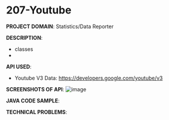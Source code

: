 # 207-Youtube


**PROJECT DOMAIN**: Statistics/Data Reporter

**DESCRIPTION**:
- classes
- 

**API USED**:
- Youtube V3 Data: https://developers.google.com/youtube/v3

**SCREENSHOTS OF API**:
![image](https://github.com/caratooo/207-Youtube/assets/107289876/da0e34c7-2f15-4e7e-a945-0180750a32a7)


**JAVA CODE SAMPLE**:

**TECHNICAL PROBLEMS**:
